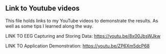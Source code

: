 ## Link to Youtube videos

This file holds links to my YouTube videos to demonstrate the results. As well as some tips I learned along the way.

LINK TO EEG Capturing and Storing Data: https://youtu.be/8x00JbsWJkw

LINK TO Application Demonstration: https://youtu.be/ZP6Xm5dcP68
